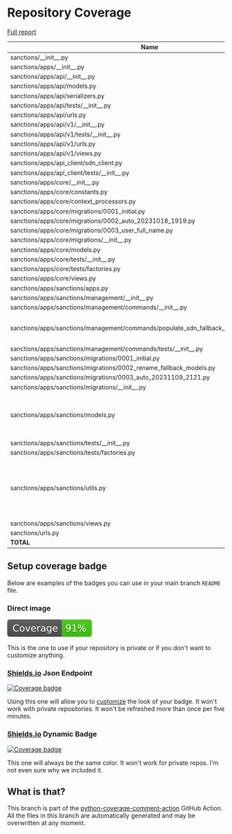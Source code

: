 # Repository Coverage

[Full report](https://htmlpreview.github.io/?https://github.com/edx/sanctions/blob/python-coverage-comment-action-data/htmlcov/index.html)

| Name                                                                                         |    Stmts |     Miss |   Branch |   BrPart |   Cover |   Missing |
|--------------------------------------------------------------------------------------------- | -------: | -------: | -------: | -------: | ------: | --------: |
| sanctions/\_\_init\_\_.py                                                                    |        1 |        0 |        0 |        0 |    100% |           |
| sanctions/apps/\_\_init\_\_.py                                                               |        0 |        0 |        0 |        0 |    100% |           |
| sanctions/apps/api/\_\_init\_\_.py                                                           |        0 |        0 |        0 |        0 |    100% |           |
| sanctions/apps/api/models.py                                                                 |        0 |        0 |        0 |        0 |    100% |           |
| sanctions/apps/api/serializers.py                                                            |        0 |        0 |        0 |        0 |    100% |           |
| sanctions/apps/api/tests/\_\_init\_\_.py                                                     |        0 |        0 |        0 |        0 |    100% |           |
| sanctions/apps/api/urls.py                                                                   |        4 |        0 |        0 |        0 |    100% |           |
| sanctions/apps/api/v1/\_\_init\_\_.py                                                        |        0 |        0 |        0 |        0 |    100% |           |
| sanctions/apps/api/v1/tests/\_\_init\_\_.py                                                  |        0 |        0 |        0 |        0 |    100% |           |
| sanctions/apps/api/v1/urls.py                                                                |        6 |        0 |        0 |        0 |    100% |           |
| sanctions/apps/api/v1/views.py                                                               |       51 |        0 |        8 |        0 |    100% |           |
| sanctions/apps/api\_client/sdn\_client.py                                                    |       25 |        2 |        2 |        1 |     89% |     73-78 |
| sanctions/apps/api\_client/tests/\_\_init\_\_.py                                             |        0 |        0 |        0 |        0 |    100% |           |
| sanctions/apps/core/\_\_init\_\_.py                                                          |        0 |        0 |        0 |        0 |    100% |           |
| sanctions/apps/core/constants.py                                                             |        3 |        0 |        0 |        0 |    100% |           |
| sanctions/apps/core/context\_processors.py                                                   |        3 |        0 |        0 |        0 |    100% |           |
| sanctions/apps/core/migrations/0001\_initial.py                                              |        8 |        0 |        0 |        0 |    100% |           |
| sanctions/apps/core/migrations/0002\_auto\_20231018\_1919.py                                 |        4 |        0 |        0 |        0 |    100% |           |
| sanctions/apps/core/migrations/0003\_user\_full\_name.py                                     |        4 |        0 |        0 |        0 |    100% |           |
| sanctions/apps/core/migrations/\_\_init\_\_.py                                               |        0 |        0 |        0 |        0 |    100% |           |
| sanctions/apps/core/models.py                                                                |       21 |        1 |        0 |        0 |     95% |        36 |
| sanctions/apps/core/tests/\_\_init\_\_.py                                                    |        0 |        0 |        0 |        0 |    100% |           |
| sanctions/apps/core/tests/factories.py                                                       |       15 |        0 |        0 |        0 |    100% |           |
| sanctions/apps/core/views.py                                                                 |       38 |        0 |        4 |        0 |    100% |           |
| sanctions/apps/sanctions/apps.py                                                             |        0 |        0 |        0 |        0 |    100% |           |
| sanctions/apps/sanctions/management/\_\_init\_\_.py                                          |        0 |        0 |        0 |        0 |    100% |           |
| sanctions/apps/sanctions/management/commands/\_\_init\_\_.py                                 |        0 |        0 |        0 |        0 |    100% |           |
| sanctions/apps/sanctions/management/commands/populate\_sdn\_fallback\_data\_and\_metadata.py |       57 |       10 |        8 |        2 |     82% |39-50, 82->exit, 84->89 |
| sanctions/apps/sanctions/management/commands/tests/\_\_init\_\_.py                           |        0 |        0 |        0 |        0 |    100% |           |
| sanctions/apps/sanctions/migrations/0001\_initial.py                                         |       10 |        0 |        0 |        0 |    100% |           |
| sanctions/apps/sanctions/migrations/0002\_rename\_fallback\_models.py                        |        5 |        0 |        0 |        0 |    100% |           |
| sanctions/apps/sanctions/migrations/0003\_auto\_20231109\_2121.py                            |        4 |        0 |        0 |        0 |    100% |           |
| sanctions/apps/sanctions/migrations/\_\_init\_\_.py                                          |        0 |        0 |        0 |        0 |    100% |           |
| sanctions/apps/sanctions/models.py                                                           |       86 |        3 |       10 |        3 |     94% |106->116, 107-112, 170->172 |
| sanctions/apps/sanctions/tests/\_\_init\_\_.py                                               |        0 |        0 |        0 |        0 |    100% |           |
| sanctions/apps/sanctions/tests/factories.py                                                  |       21 |        0 |        0 |        0 |    100% |           |
| sanctions/apps/sanctions/utils.py                                                            |       66 |       12 |       14 |        4 |     75% |33-43, 78, 104->109, 114-115, 180->187 |
| sanctions/apps/sanctions/views.py                                                            |        0 |        0 |        0 |        0 |    100% |           |
| sanctions/urls.py                                                                            |       10 |        0 |        0 |        0 |    100% |           |
|                                                                                    **TOTAL** |  **442** |   **28** |   **46** |   **10** | **91%** |           |


## Setup coverage badge

Below are examples of the badges you can use in your main branch `README` file.

### Direct image

[![Coverage badge](https://raw.githubusercontent.com/edx/sanctions/python-coverage-comment-action-data/badge.svg)](https://htmlpreview.github.io/?https://github.com/edx/sanctions/blob/python-coverage-comment-action-data/htmlcov/index.html)

This is the one to use if your repository is private or if you don't want to customize anything.

### [Shields.io](https://shields.io) Json Endpoint

[![Coverage badge](https://img.shields.io/endpoint?url=https://raw.githubusercontent.com/edx/sanctions/python-coverage-comment-action-data/endpoint.json)](https://htmlpreview.github.io/?https://github.com/edx/sanctions/blob/python-coverage-comment-action-data/htmlcov/index.html)

Using this one will allow you to [customize](https://shields.io/endpoint) the look of your badge.
It won't work with private repositories. It won't be refreshed more than once per five minutes.

### [Shields.io](https://shields.io) Dynamic Badge

[![Coverage badge](https://img.shields.io/badge/dynamic/json?color=brightgreen&label=coverage&query=%24.message&url=https%3A%2F%2Fraw.githubusercontent.com%2Fedx%2Fsanctions%2Fpython-coverage-comment-action-data%2Fendpoint.json)](https://htmlpreview.github.io/?https://github.com/edx/sanctions/blob/python-coverage-comment-action-data/htmlcov/index.html)

This one will always be the same color. It won't work for private repos. I'm not even sure why we included it.

## What is that?

This branch is part of the
[python-coverage-comment-action](https://github.com/marketplace/actions/python-coverage-comment)
GitHub Action. All the files in this branch are automatically generated and may be
overwritten at any moment.